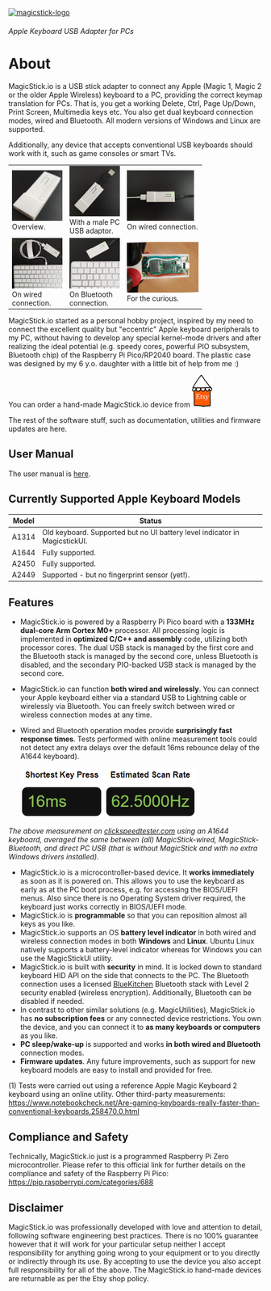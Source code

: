 [![magicstick-logo](magicstick-logo.png)](https://github.com/samartzidis/magicstick.io)
###### Apple Keyboard USB Adapter for PCs

# About

MagicStick.io is a USB stick adapter to connect any Apple (Magic 1, Magic 2 or the older Apple Wireless) keyboard to a PC, providing the correct keymap translation for PCs. That is, you get a working Delete, Ctrl, Page Up/Down, Print Screen, Multimedia keys etc. You also get dual keyboard connection modes, wired and Bluetooth. All modern versions of Windows and Linux are supported.

Additionally, any device that accepts conventional USB keyboards should work with it, such as game consoles or smart TVs.
  
<table>
<body>
  <tr>
    <td>
    <a href="docs/6.png"><img src="docs/6_tn.png" alt=""></a>
    </br>
    Overview.
    </td>
    <td>
    <a href="docs/8.png"><img src="docs/8_tn.png" alt=""></a>
    </br>
    With a male PC</br>USB adaptor.
    </td>
    <td>
    <a href="docs/10.png"><img src="docs/10_tn.png" alt=""></a>
    </br>
    On wired connection.
    </td>
  </tr>
  <tr>
    <td>
    <a href="docs/11.png"><img src="docs/11_tn.png" alt=""></a>
    </br>
    On wired</br>connection.
    </td>
    <td>
    <a href="docs/12.png"><img src="docs/12_tn.png" alt=""></a>
    </br>
    On Bluetooth</br>connection.
    </td>    
    <td>
    <a href="docs/9.png"><img src="docs/9_tn.png" alt=""></a>
    </br>
    For the curious.
    </td>
  </tr>
  </body>
</table>

MagicStick.io started as a personal hobby project, inspired by my need to connect the excellent quality but "eccentric" Apple keyboard peripherals to my PC, without having to develop any special kernel-mode drivers and after realizing the ideal potential (e.g. speedy cores, powerful PIO subsystem, Bluetooth chip) of the Raspberry Pi Pico/RP2040 board. The plastic case was designed by my 6 y.o. daughter with a little bit of help from me :)

You can order a hand-made MagicStick.io device from [![magicstick-logo](docs/etsy.png)](https://www.etsy.com/your/shops/MagicStickIO) 

The rest of the software stuff, such as documentation, utilities and firmware updates are here.

## User Manual

The user manual is [here](docs/README.md).

## Currently Supported Apple Keyboard Models

| Model | Status |
| -------- | ------- |
| A1314 | Old keyboard. Supported but no UI battery level indicator in MagicstickUI. |
| A1644 | Fully supported. |
| A2450 | Fully supported. |
| A2449 | Supported - but no fingerprint sensor (yet!). |

## Features

- MagicStick.io is powered by a Raspberry Pi Pico board with a **133MHz dual-core Arm Cortex M0+** processor. All processing logic is implemented in **optimized C/C++ and assembly** code, utilizing both processor cores. The dual USB stack is managed by the first core and the Bluetooth stack is managed by the second core, unless Bluetooth is disabled, and the secondary PIO-backed USB stack is managed by the second core.
- MagicStick.io can function **both wired and wirelessly**. You can connect your Apple keyboard either via a standard USB to Lightning cable or wirelessly via Bluetooth. You can freely switch between wired or wireless connection modes at any time.
- Wired and Bluetooth operation modes provide **surprisingly fast response times**. Tests performed with online measurement tools could not detect any extra delays over the default 16ms rebounce delay of the A1644 keyboard).

  ![](docs/20231001222021.png)
  
_The above measurement on [clickspeedtester.com](https://www.clickspeedtester.com) using an A1644 keyboard, averaged the same between (all) MagicStick-wired, MagicStick-Bluetooth, and direct PC USB (that is without MagicStick and with no extra Windows drivers installed)_.
- MagicStick.io is a microcontroller-based device. It **works immediately** as soon as it is powered on. This allows you to use the keyboard as early as at the PC boot process, e.g. for accessing the BIOS/UEFI menus. Also since there is no Operating System driver required, the keyboard just works correctly in BIOS/UEFI mode.
- MagicStick.io is **programmable** so that you can reposition almost all keys as you like.
- MagicStick.io supports an OS **battery level indicator** in both wired and wireless connection modes in both **Windows** and **Linux**. Ubuntu Linux natively supports a battery-level indicator whereas for Windows you can use the MagicStickUI utility.
- MagicStick.io is built with **security** in mind. It is locked down to standard keyboard HID API on the side that connects to the PC. The Bluetooth connection uses a licensed [BlueKitchen](https://bluekitchen-gmbh.com/) Bluetooth stack with Level 2 security enabled (wireless encryption). Additionally, Bluetooth can be disabled if needed.
- In contrast to other similar solutions (e.g. MagicUtilities), MagicStick.io has **no subscription fees** or any connected device restrictions. You own the device, and you can connect it to **as many keyboards or computers** as you like.
- **PC sleep/wake-up** is supported and works **in both wired and Bluetooth** connection modes.
- **Firmware updates**. Any future improvements, such as support for new keyboard models are easy to install and provided for free.

(1) Tests were carried out using a reference Apple Magic Keyboard 2 keyboard using an online utility. Other third-party measurements: https://www.notebookcheck.net/Are-gaming-keyboards-really-faster-than-conventional-keyboards.258470.0.html

## Compliance and Safety

Technically, MagicStick.io just is a programmed Raspberry Pi Zero microcontroller. Please refer to this official link for further details on the compliance and safety of the Raspberry Pi Pico: https://pip.raspberrypi.com/categories/688

## Disclaimer

MagicStick.io was professionally developed with love and attention to detail, following software engineering best practices. There is no 100% guarantee however that it will work for your particular setup neither I accept responsibility for anything going wrong to your equipment or to you directly or indirectly through its use. By accepting to use the device you also accept full responsibility for all of the above. The MagicStick.io hand-made devices are returnable as per the Etsy shop policy.


 







